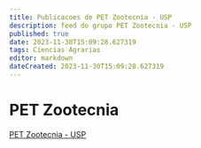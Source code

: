 ```yaml
---
title: Publicacoes de PET Zootecnia - USP 
description: feed do grupo PET Zootecnia - USP
published: true
date: 2023-11-30T15:09:28.627319
tags: Ciencias Agrarias
editor: markdown
dateCreated: 2023-11-30T15:09:28.627319
---
```


# PET Zootecnia
[PET Zootecnia - USP](/grupo/29PETZootecniaUSP.md)